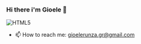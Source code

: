 ### Hi there i'm Gioele 👋

![HTML5](https://img.shields.io/badge/html5-%23E34F26.svg?style=for-the-badge&logo=html5&logoColor=white)

- 📫 How to reach me: gioelerunza.gr@gmail.com

